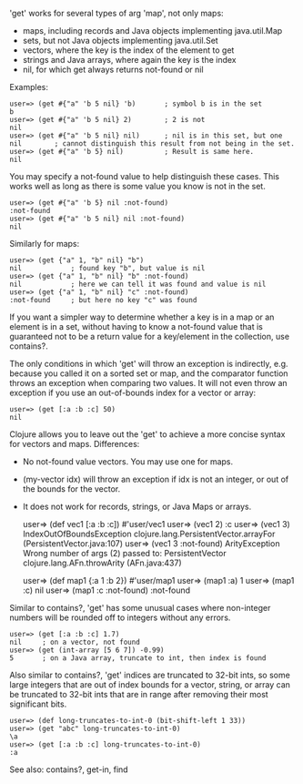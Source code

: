 'get' works for several types of arg 'map', not only maps:

* maps, including records and Java objects implementing java.util.Map
* sets, but not Java objects implementing java.util.Set
* vectors, where the key is the index of the element to get
* strings and Java arrays, where again the key is the index
* nil, for which get always returns not-found or nil

Examples:

    user=> (get #{"a" 'b 5 nil} 'b)       ; symbol b is in the set
    b
    user=> (get #{"a" 'b 5 nil} 2)        ; 2 is not
    nil
    user=> (get #{"a" 'b 5 nil} nil)      ; nil is in this set, but one
    nil        ; cannot distinguish this result from not being in the set.
    user=> (get #{"a" 'b 5} nil)          ; Result is same here.
    nil

You may specify a not-found value to help distinguish these cases.
This works well as long as there is some value you know is not in the
set.

    user=> (get #{"a" 'b 5} nil :not-found)
    :not-found
    user=> (get #{"a" 'b 5 nil} nil :not-found)
    nil

Similarly for maps:

    user=> (get {"a" 1, "b" nil} "b")
    nil            ; found key "b", but value is nil
    user=> (get {"a" 1, "b" nil} "b" :not-found)
    nil            ; here we can tell it was found and value is nil
    user=> (get {"a" 1, "b" nil} "c" :not-found)
    :not-found     ; but here no key "c" was found

If you want a simpler way to determine whether a key is in a map or an
element is in a set, without having to know a not-found value that is
guaranteed not to be a return value for a key/element in the
collection, use contains?.

The only conditions in which 'get' will throw an exception is
indirectly, e.g. because you called it on a sorted set or map, and the
comparator function throws an exception when comparing two values.  It
will not even throw an exception if you use an out-of-bounds index for
a vector or array:

    user=> (get [:a :b :c] 50)
    nil

Clojure allows you to leave out the 'get' to achieve a more concise
syntax for vectors and maps.  Differences:

* No not-found value vectors.  You may use one for maps.
* (my-vector idx) will throw an exception if idx is not an integer, or
  out of the bounds for the vector.
* It does not work for records, strings, or Java Maps or arrays.

    user=> (def vec1 [:a :b :c])
    #'user/vec1
    user=> (vec1 2)
    :c
    user=> (vec1 3)
    IndexOutOfBoundsException   clojure.lang.PersistentVector.arrayFor (PersistentVector.java:107)
    user=> (vec1 3 :not-found)
    ArityException Wrong number of args (2) passed to: PersistentVector  clojure.lang.AFn.throwArity (AFn.java:437)

    user=> (def map1 {:a 1 :b 2})
    #'user/map1
    user=> (map1 :a)
    1
    user=> (map1 :c)
    nil
    user=> (map1 :c :not-found)
    :not-found

Similar to contains?, 'get' has some unusual cases where non-integer
numbers will be rounded off to integers without any errors.

    user=> (get [:a :b :c] 1.7)
    nil     ; on a vector, not found
    user=> (get (int-array [5 6 7]) -0.99)
    5       ; on a Java array, truncate to int, then index is found

Also similar to contains?, 'get' indices are truncated to 32-bit ints,
so some large integers that are out of index bounds for a vector,
string, or array can be truncated to 32-bit ints that are in range
after removing their most significant bits.

    user=> (def long-truncates-to-int-0 (bit-shift-left 1 33))
    user=> (get "abc" long-truncates-to-int-0)
    \a
    user=> (get [:a :b :c] long-truncates-to-int-0)
    :a

See also: contains?, get-in, find
